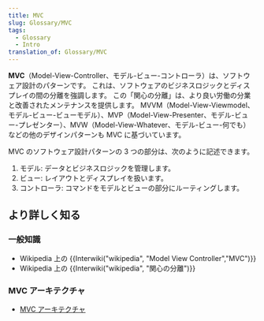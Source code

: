 ```yaml
---
title: MVC
slug: Glossary/MVC
tags:
  - Glossary
  - Intro
translation_of: Glossary/MVC
---
```

**MVC**（Model-View-Controller、モデル-ビュー-コントローラ）は、ソフトウェア設計のパターンです。 これは、ソフトウェアのビジネスロジックとディスプレイの間の分離を強調します。 この「関心の分離」は、より良い労働の分業と改善されたメンテナンスを提供します。 MVVM（Model-View-Viewmodel、モデル-ビュー-ビューモデル）、MVP（Model-View-Presenter、モデル-ビュー-プレゼンター）、MVW（Model-View-Whatever、モデル-ビュー-何でも）などの他のデザインパターンも MVC に基づいています。

MVC のソフトウェア設計パターンの 3 つの部分は、次のように記述できます。

1.  モデル: データとビジネスロジックを管理します。
2.  ビュー: レイアウトとディスプレイを扱います。
3.  コントローラ: コマンドをモデルとビューの部分にルーティングします。

## より詳しく知る

### 一般知識

- Wikipedia 上の {{Interwiki("wikipedia", "Model View Controller","MVC")}}
- Wikipedia 上の {{Interwiki("wikipedia", "関心の分離")}}

### MVC アーキテクチャ

- [MVC アーキテクチャ](/ja/Apps/Fundamentals/Modern_web_app_architecture/MVC_architecture)
